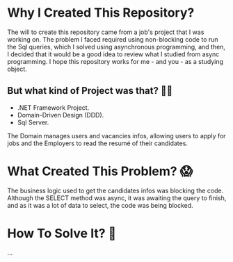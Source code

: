 # Why I Created This Repository?
The will to create this repository came from a job's project that I was working on. The problem I faced required using non-blocking code to run the Sql queries, which I solved using asynchronous programming, and then, I decided that it would be a good idea to review what I studied from async programming. I hope this repository works for me - and you - as a studying object.

## But what kind of Project was that? :thinking::thinking:
* .NET Framework Project.
* Domain-Driven Design (DDD).
* Sql Server.

The Domain manages users and vacancies infos, allowing users to apply for jobs and the Employers to read the resumé of their candidates.


# What Created This Problem? :scream:
The business logic used to get the candidates infos was blocking the code. Although the SELECT method was async, it was awaiting the query to finish, and as it was a lot of data to select, the code was being blocked.

# How To Solve It? :monocle_face:
...

